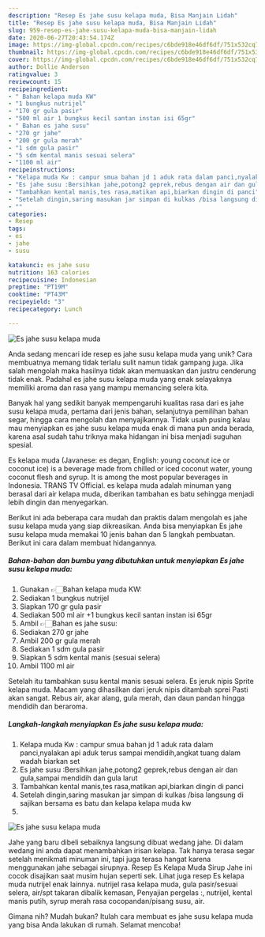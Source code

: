 ```yaml
---
description: "Resep Es jahe susu kelapa muda, Bisa Manjain Lidah"
title: "Resep Es jahe susu kelapa muda, Bisa Manjain Lidah"
slug: 959-resep-es-jahe-susu-kelapa-muda-bisa-manjain-lidah
date: 2020-06-27T20:43:54.174Z
image: https://img-global.cpcdn.com/recipes/c6bde918e46df6df/751x532cq70/es-jahe-susu-kelapa-muda-foto-resep-utama.jpg
thumbnail: https://img-global.cpcdn.com/recipes/c6bde918e46df6df/751x532cq70/es-jahe-susu-kelapa-muda-foto-resep-utama.jpg
cover: https://img-global.cpcdn.com/recipes/c6bde918e46df6df/751x532cq70/es-jahe-susu-kelapa-muda-foto-resep-utama.jpg
author: Dollie Anderson
ratingvalue: 3
reviewcount: 15
recipeingredient:
- " Bahan kelapa muda KW"
- "1 bungkus nutrijel"
- "170 gr gula pasir"
- "500 ml air 1 bungkus kecil santan instan isi 65gr"
- " Bahan es jahe susu"
- "270 gr jahe"
- "200 gr gula merah"
- "1 sdm gula pasir"
- "5 sdm kental manis sesuai selera"
- "1100 ml air"
recipeinstructions:
- "Kelapa muda Kw : campur smua bahan jd 1 aduk rata dalam panci,nyalakan api aduk terus sampai mendidih,angkat tuang dalam wadah biarkan set"
- "Es jahe susu :Bersihkan jahe,potong2 geprek,rebus dengan air dan gula,sampai mendidih dan gula larut"
- "Tambahkan kental manis,tes rasa,matikan api,biarkan dingin di panci"
- "Setelah dingin,saring masukan jar simpan di kulkas /bisa langsung di sajikan bersama es batu dan kelapa kelapa muda kw"
- ""
categories:
- Resep
tags:
- es
- jahe
- susu

katakunci: es jahe susu 
nutrition: 163 calories
recipecuisine: Indonesian
preptime: "PT19M"
cooktime: "PT43M"
recipeyield: "3"
recipecategory: Lunch

---
```



![Es jahe susu kelapa muda](https://img-global.cpcdn.com/recipes/c6bde918e46df6df/751x532cq70/es-jahe-susu-kelapa-muda-foto-resep-utama.jpg)

Anda sedang mencari ide resep es jahe susu kelapa muda yang unik? Cara membuatnya memang tidak terlalu sulit namun tidak gampang juga. Jika salah mengolah maka hasilnya tidak akan memuaskan dan justru cenderung tidak enak. Padahal es jahe susu kelapa muda yang enak selayaknya memiliki aroma dan rasa yang mampu memancing selera kita.

Banyak hal yang sedikit banyak mempengaruhi kualitas rasa dari es jahe susu kelapa muda, pertama dari jenis bahan, selanjutnya pemilihan bahan segar, hingga cara mengolah dan menyajikannya. Tidak usah pusing kalau mau menyiapkan es jahe susu kelapa muda enak di mana pun anda berada, karena asal sudah tahu triknya maka hidangan ini bisa menjadi suguhan spesial.

Es kelapa muda (Javanese: es degan, English: young coconut ice or coconut ice) is a beverage made from chilled or iced coconut water, young coconut flesh and syrup. It is among the most popular beverages in Indonesia. TRANS TV Official. es kelapa muda adalah minuman yang berasal dari air kelapa muda, diberikan tambahan es batu sehingga menjadi lebih dingin dan menyegarkan.


Berikut ini ada beberapa cara mudah dan praktis dalam mengolah es jahe susu kelapa muda yang siap dikreasikan. Anda bisa menyiapkan Es jahe susu kelapa muda memakai 10 jenis bahan dan 5 langkah pembuatan. Berikut ini cara dalam membuat hidangannya.

<!--inarticleads1-->

##### Bahan-bahan dan bumbu yang dibutuhkan untuk menyiapkan Es jahe susu kelapa muda:

1. Gunakan  👉🏻Bahan kelapa muda KW:
1. Sediakan 1 bungkus nutrijel
1. Siapkan 170 gr gula pasir
1. Sediakan 500 ml air +1 bungkus kecil santan instan isi 65gr
1. Ambil  👉🏻Bahan es jahe susu:
1. Sediakan 270 gr jahe
1. Ambil 200 gr gula merah
1. Sediakan 1 sdm gula pasir
1. Siapkan 5 sdm kental manis (sesuai selera)
1. Ambil 1100 ml air


Setelah itu tambahkan susu kental manis sesuai selera. Es jeruk nipis Sprite kelapa muda. Macam yang dihasilkan dari jeruk nipis ditambah sprei Pasti akan sangat. Rebus air, akar alang, gula merah, dan daun pandan hingga mendidih dan beraroma. 

<!--inarticleads2-->

##### Langkah-langkah menyiapkan Es jahe susu kelapa muda:

1. Kelapa muda Kw : campur smua bahan jd 1 aduk rata dalam panci,nyalakan api aduk terus sampai mendidih,angkat tuang dalam wadah biarkan set
1. Es jahe susu :Bersihkan jahe,potong2 geprek,rebus dengan air dan gula,sampai mendidih dan gula larut
1. Tambahkan kental manis,tes rasa,matikan api,biarkan dingin di panci
1. Setelah dingin,saring masukan jar simpan di kulkas /bisa langsung di sajikan bersama es batu dan kelapa kelapa muda kw
1. 
<img src="//assets-global.cpcdn.com/assets/icons/button_play-2c75c40dde080a61004c1f40b05d8f140eaff45d7e9e6481dc71c63d2e7c4909.png" alt="Es jahe susu kelapa muda">

Jahe yang baru dibeli sebaiknya langsung dibuat wedang jahe. Di dalam wedang ini anda dapat menambahkan irisan kelapa. Tak hanya terasa segar setelah menikmati minuman ini, tapi juga terasa hangat karena menggunakan jahe sebagai sirupnya. Resep Es Kelapa Muda Sirup Jahe ini cocok disajikan saat musim hujan seperti sek. Lihat juga resep Es kelapa muda nutrijel enak lainnya. nutrijel rasa kelapa muda, gula pasir/sesuai selera, air/spt takaran dibalik kemasan, Penyajian pergelas :, nutrijel, kental manis putih, syrup merah rasa cocopandan/pisang susu, air. 

Gimana nih? Mudah bukan? Itulah cara membuat es jahe susu kelapa muda yang bisa Anda lakukan di rumah. Selamat mencoba!

